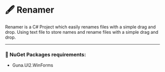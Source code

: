 # :fountain_pen: Renamer
Renamer is a C# Project which easily renames files with a simple drag and drop. Using text file to store names and rename files with a simple drag and drop.

---

### :jigsaw: NuGet Packages requirements:
- Guna.UI2.WinForms
